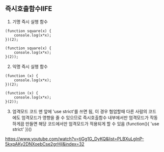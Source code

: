 <h2>즉시호출함수IIFE</h2>

1. 기명 즉시 실행 함수
```
(function square(x) {
    console.log(x*x);
})(2);

(function square(x) {
    console.log(x*x);
}(2));
```


2. 익명 즉시 실행 함수
```
(function (x) {
    console.log(x*x);
})(2);

(function (x) {
    console.log(x*x);
}(2));
```

3. 엄격모드
코드 맨 앞에 'use strict'를 쓰면 됨,
이 경우 협업할때 다른 사람의 코드에도 엄격모드가 영향을 줄 수 있으므로 
즉시호출함수 내부에서만 엄격모드가 작동하게끔 만들면 해당 코드에서만 엄격모드가 적용되게 할 수 있음
(function(){
'use strict'
})()



https://www.youtube.com/watch?v=tjGg1G_DyKQ&list=PLBXuLgInP-5kxpAKy2DNXoebCse2grHjl&index=32
